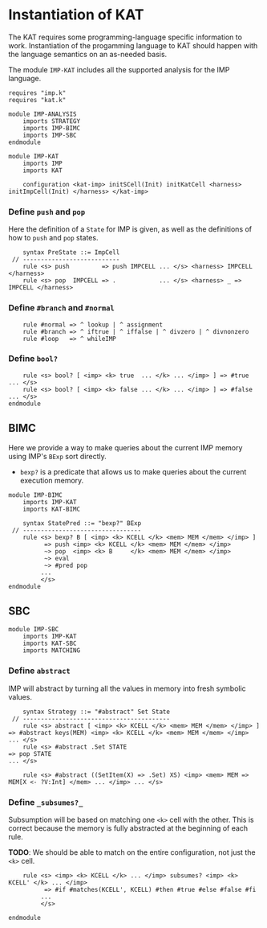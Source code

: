 Instantiation of KAT
====================

The KAT requires some programming-language specific information to work.
Instantiation of the progamming language to KAT should happen with the language semantics on an as-needed basis.

The module `IMP-KAT` includes all the supported analysis for the IMP language.

```k
requires "imp.k"
requires "kat.k"

module IMP-ANALYSIS
    imports STRATEGY
    imports IMP-BIMC
    imports IMP-SBC
endmodule

module IMP-KAT
    imports IMP
    imports KAT

    configuration <kat-imp> initSCell(Init) initKatCell <harness> initImpCell(Init) </harness> </kat-imp>
```

### Define `push` and `pop`

Here the definition of a `State` for IMP is given, as well as the definitions of how to `push` and `pop` states.

```k
    syntax PreState ::= ImpCell
 // ---------------------------
    rule <s> push         => push IMPCELL ... </s> <harness> IMPCELL </harness>
    rule <s> pop  IMPCELL => .            ... </s> <harness> _ => IMPCELL </harness>
```

### Define `#branch` and `#normal`

```k
    rule #normal => ^ lookup | ^ assignment
    rule #branch => ^ iftrue | ^ iffalse | ^ divzero | ^ divnonzero
    rule #loop   => ^ whileIMP
```

### Define `bool?`

```k
    rule <s> bool? [ <imp> <k> true  ... </k> ... </imp> ] => #true  ... </s>
    rule <s> bool? [ <imp> <k> false ... </k> ... </imp> ] => #false ... </s>
endmodule
```

BIMC
----

Here we provide a way to make queries about the current IMP memory using IMP's `BExp` sort directly.

-   `bexp?` is a predicate that allows us to make queries about the current execution memory.

```k
module IMP-BIMC
    imports IMP-KAT
    imports KAT-BIMC

    syntax StatePred ::= "bexp?" BExp
 // ---------------------------------
    rule <s> bexp? B [ <imp> <k> KCELL </k> <mem> MEM </mem> </imp> ]
          => push <imp> <k> KCELL </k> <mem> MEM </mem> </imp>
          ~> pop  <imp> <k> B     </k> <mem> MEM </mem> </imp>
          ~> eval
          ~> #pred pop
         ...
         </s>
endmodule
```

SBC
---

```k
module IMP-SBC
    imports IMP-KAT
    imports KAT-SBC
    imports MATCHING
```

### Define `abstract`

IMP will abstract by turning all the values in memory into fresh symbolic values.

```k
    syntax Strategy ::= "#abstract" Set State
 // -----------------------------------------
    rule <s> abstract [ <imp> <k> KCELL </k> <mem> MEM </mem> </imp> ] => #abstract keys(MEM) <imp> <k> KCELL </k> <mem> MEM </mem> </imp> ... </s>
    rule <s> #abstract .Set STATE                                      => pop STATE                                                        ... </s>

    rule <s> #abstract ((SetItem(X) => .Set) XS) <imp> <mem> MEM => MEM[X <- ?V:Int] </mem> ... </imp> ... </s>
```

### Define `_subsumes?_`

Subsumption will be based on matching one `<k>` cell with the other.
This is correct because the memory is fully abstracted at the beginning of each rule.

**TODO**: We should be able to match on the entire configuration, not just the `<k>` cell.

```k
    rule <s> <imp> <k> KCELL </k> ... </imp> subsumes? <imp> <k> KCELL' </k> ... </imp>
          => #if #matches(KCELL', KCELL) #then #true #else #false #fi
         ...
         </s>
```

```k
endmodule
```
